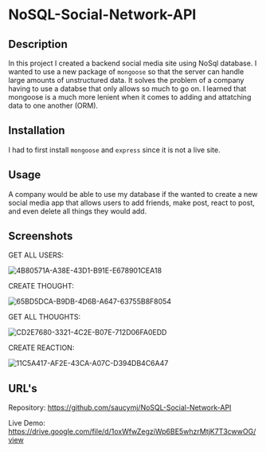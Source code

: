 # NoSQL-Social-Network-API

## Description

In this project I created a backend social media site using NoSql database. I wanted to use a new package of `mongoose` so that the server can handle large amounts of unstructured data. It solves the problem of a company having to use a databse that only allows so much to go on. I learned that mongoose is a much more lenient when it comes to adding and attatching data to one another (ORM).

## Installation

I had to first install `mongoose` and `express` since it is not a live site.

## Usage

A company would be able to use my database if the wanted to create a new social media app that allows users to add friends, make post, react to post, and even delete all things they would add.

## Screenshots

GET ALL USERS: 

  ![4B80571A-A38E-43D1-B91E-E678901CEA18](https://user-images.githubusercontent.com/106449899/203470177-aa20c410-dbfe-487c-988a-87b3f802db61.jpeg)


CREATE THOUGHT: 

  ![65BD5DCA-B9DB-4D6B-A647-63755B8F8054](https://user-images.githubusercontent.com/106449899/203470236-00c760ea-ac4e-4cc0-ab3e-3f187d1ca8ed.jpeg)

GET ALL THOUGHTS:

  ![CD2E7680-3321-4C2E-B07E-712D06FA0EDD](https://user-images.githubusercontent.com/106449899/203470286-0885dd92-413f-42e8-b01c-16f1930f646f.jpeg)

CREATE REACTION:

  ![11C5A417-AF2E-43CA-A07C-D394DB4C6A47](https://user-images.githubusercontent.com/106449899/203470318-8eb95a87-381f-4045-83c2-089a316dc6d6.jpeg)


## URL's

Repository: https://github.com/saucymj/NoSQL-Social-Network-API

Live Demo: https://drive.google.com/file/d/1oxWfwZegziWp6BE5whzrMtjK7T3cwwOG/view
